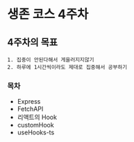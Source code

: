 # 생존 코스 4주차

## 4주차의 목표

    1. 집중이 안된다해서 게을러지지않기
    2. 하루에 1시간씩이라도 제대로 집중해서 공부하기

### 목차

- Express
- FetchAPI
- 리액트의 Hook
- customHook
- useHooks-ts
